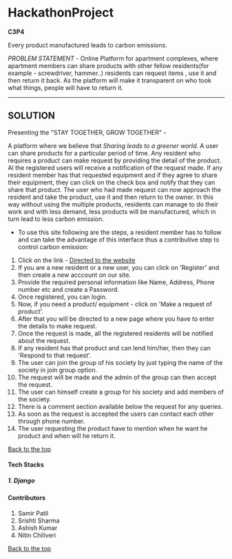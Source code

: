 # HackathonProject

**C3P4** 

Every product manufactured leads to carbon emissions.

*PROBLEM STATEMENT* - Online Platform for apartment complexes, where apartment members can share products with other fellow residents(for example - screwdriver, hammer..) residents can request items , use it and then return it back. As the platform will make it transparent on who took what things, people will have to return it.

---

## SOLUTION

Presenting the "STAY TOGETHER, GROW TOGETHER" - 

A platform where we believe that _Sharing leads to a greener world._
A user can share products for a particular period of time. Any resident who requires a product can make request by providing the detail of the product. Al the registered users will receive a notification of the request made. If any resident member has that requested equipment and if they agree to share their equipment, they can click on the check box and notify that they can share that product. The user who had made request can now approach the resident and take the product, use it and then return to the owner. In this way without using the multiple products, residents can manage to do their work and with less demand, less products will be manufactured, which in turn lead to less carbon emission. 

  * To use this site following are the steps, a resident member has to follow and can take the advantage of this interface thus a contributive step to control carbon emission:

1. Click on the link - [Directed to the website](https://myfirstonlineproject.pythonanywhere.com/)
2. If you are a new resident or a new user, you can click on 'Register' and then create a new acccount on our site.
3. Provide the required personal information like Name, Address, Phone number etc and create a Password.
4. Once registered, you can login.
5. Now, if you need a product/ equipment - click on 'Make a request of product'.
6. After that you will be directed to a new page where you have to enter the details to make request.
7. Once the request is made, all the registered residents will be notified about the request.
8. If any resident has that product and can lend him/her, then they can 'Respond to that request'.
9. The user can join the group of his society by just typing the name of the society in join group option.
10. The request will be made and the admin of the group can then accept the request.
11. The user can himself create a group for his society and add members of the society.
12. There is a comment section available below the request for any queries.
13. As soon as the request is accepted the users can contact each other through phone number.
14. The user requesting the product have to mention when he want he product and when will he return it.

 [Back to the top](#HackathonProject)


#### Tech Stacks
##### 1. Django

#### Contributors

1. Samir Patil
2. Srishti Sharma
3. Ashish Kumar
4. Nitin Chiliveri




[Back to the top](#HackathonProject)



 
